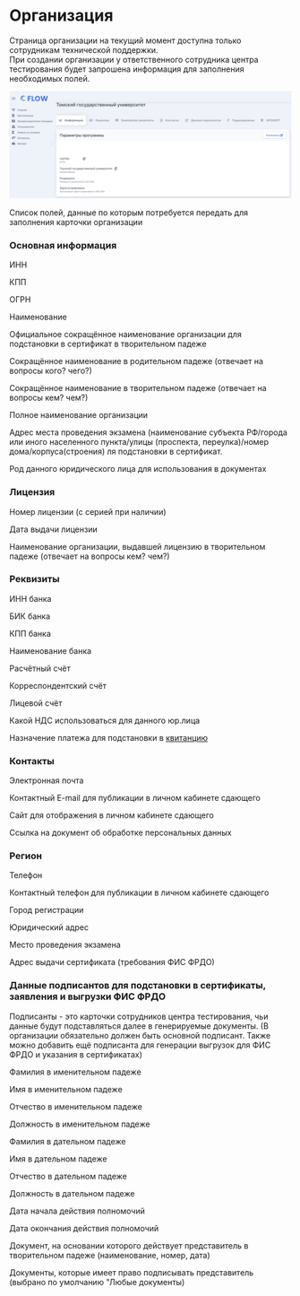 # Организация

Страница организации  на текущий момент доступна только сотрудникам технической поддержки.\
При создании организации у ответственного сотрудника центра тестирования будет запрошена информация для заполнения необходимых полей.

![](<../.gitbook/assets/image (32).png>)

Список полей, данные по которым потребуется передать для заполнения карточки организации

### Основная информация

ИНН

КПП

ОГРН

Наименование

Официальное сокращённое наименование организации для подстановки в сертификат в творительном падеже

Сокращённое наименование в родительном падеже (отвечает на вопросы кого? чего?)

Сокращённое наименование в творительном падеже (отвечает на вопросы кем? чем?)

Полное наименование организации

Адрес места проведения экзамена (наименование субъекта РФ/города или иного населенного пункта/улицы (проспекта, переулка)/номер дома/корпуса(строения) ля подстановки в сертификат.

Род данного юридического лица для использования в документах

### Лицензия

Номер лицензии (с серией при наличии)

Дата выдачи лицензии

Наименование организации, выдавшей лицензию в творительном падеже (отвечает на вопросы кем? чем?)

### Реквизиты

ИНН банка

БИК банка

КПП банка

Наименование банка

Расчётный счёт

Корреспондентский счёт

Лицевой счёт

Какой НДС использоваться для данного юр.лица

Назначение платежа для подстановки в [квитанцию](../voprosy/flow-sposoby-oplaty/kak-raspechatat-kvitanciyu-s-qr-kodom-dlya-oplaty.md)

### Контакты

Электронная почта

Контактный E-mail для публикации в личном кабинете сдающего

Сайт для отображения в личном кабинете сдающего

Ссылка на документ об обработке персональных данных

### Регион

Телефон

Контактный телефон для публикации в личном кабинете сдающего

Город регистрации

Юридический адрес

Место проведения экзамена

Адрес выдачи сертификата (требования ФИС ФРДО)

### Данные подписантов для подстановки в сертификаты, заявления и выгрузки ФИС ФРДО

Подписанты - это карточки сотрудников центра тестирования, чьи данные будут подставляться далее в генерируемые документы. (В организации обязательно должен быть основной подписант. Также можно добавить ещё  подписанта для генерации выгрузок для ФИС ФРДО и указания в сертификатах)

Фамилия в именительном падеже

Имя в именительном падеже

Отчество в именительном падеже

Должность в именительном падеже

Фамилия в дательном падеже

Имя в дательном падеже

Отчество в дательном падеже

Должность в дательном падеже

Дата начала действия полномочий

Дата окончания действия полномочий

Документ, на основании которого действует представитель в творительном падеже (наименование, номер, дата)

Документы, которые имеет право подписывать представитель (выбрано по умолчанию "Любые документы)
